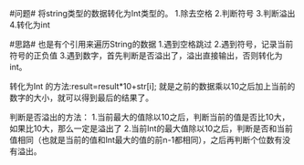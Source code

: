 #问题#
将string类型的数据转化为Int类型的。
1.除去空格
2.判断符号
3.判断溢出
4.转化为int


#思路#
也是有个引用来遍历String的数据
1.遇到空格跳过
2.遇到符号，记录当前符号的正负值
3.遇到数字，首先判断是否溢出了，溢出直接输出，否则转化为int。


转化为Int 的方法:result=result*10+str[i];
就是之前的数据乘以10之后加上当前的数字的大小，就可以得到最后的结果了。


判断是否溢出的方法：
1.当前最大的值除以10之后，判断当前的值是否比10大，如果比10大，那么一定是溢出了
2.当前Int的最大值除以10之后，判断是否和当前值相同（也就是当前的值和Int最大的值的前n-1都相同），之后再判断个位数有没有溢出。